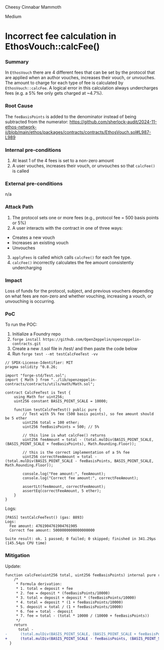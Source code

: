 Cheesy Cinnabar Mammoth

Medium

# Incorrect fee calculation in EthosVouch::calcFee()

### Summary

In `EthosVouch` there are 4 different fees that can be set by the protocol that are applied when an author vouches, increases their vouch, or unvouches. The amount to charge for each type of fee is calculated by `EthosVouch::calcFee`. A logical error in this calculation always undercharges fees (e.g. a 5% fee only gets charged at ~4.7%).

### Root Cause

The `feeBasisPoints` is added to the denominator instead of being subtracted from the numerator:
https://github.com/sherlock-audit/2024-11-ethos-network-ii/blob/main/ethos/packages/contracts/contracts/EthosVouch.sol#L987-L989

### Internal pre-conditions

1. At least 1 of the 4 fees is set to a non-zero amount
2. A user vouches, increases their vouch, or unvouches so that `calcFee()` is called

### External pre-conditions

n/a

### Attack Path

1. The protocol sets one or more fees (e.g., protocol fee = 500 basis points or 5%)
2. A user interacts with the contract in one of three ways:
- Creates a new vouch 
- Increases an existing vouch
- Unvouches 
3. `applyFees` is called which calls `calcFee()` for each fee type.
4. `calcFee()` incorrectly calculates the fee amount consistently undercharging

### Impact

Loss of funds for the protocol, subject, and previous vouchers depending on what fees are non-zero and whether vouching, increasing a vouch, or unvouching is occurring.

### PoC

To run the POC:
1. Initialize a Foundry repo
2. `forge install https://github.com/OpenZeppelin/openzeppelin-contracts.git`
3. Create a new .t.sol file in /test/ and then paste the code below
8. Run `forge test --mt testCalcFeeTest -vv`

```solidity
// SPDX-License-Identifier: MIT
pragma solidity ^0.8.26;

import "forge-std/Test.sol";
import { Math } from "../lib/openzeppelin-contracts/contracts/utils/math/Math.sol";

contract CalcFeeTest is Test {
    using Math for uint256;
    uint256 constant BASIS_POINT_SCALE = 10000;

    function testCalcFeeTest() public pure {
        // Test with 5% fee (500 basis points), so fee amount should be 5 ether
        uint256 total = 100 ether;
        uint256 feeBasisPoints = 500; // 5%

        // this line is what calcFee() returns
        uint256 feeAmount = total - (total.mulDiv(BASIS_POINT_SCALE, (BASIS_POINT_SCALE + feeBasisPoints), Math.Rounding.Floor));

        // this is the correct implementation of a 5% fee
        uint256 correctFeeAmount = total - (total.mulDiv(BASIS_POINT_SCALE - feeBasisPoints, BASIS_POINT_SCALE, Math.Rounding.Floor));
        
        console.log("Fee amount:", feeAmount);
        console.log("Correct fee amount:", correctFeeAmount);
        
        assertLt(feeAmount, correctFeeAmount);
        assertEq(correctFeeAmount, 5 ether);
    }
}

```
Logs:
```solidity
[PASS] testCalcFeeTest() (gas: 8893)
Logs:
  Fee amount: 4761904761904761905
  Correct fee amount: 5000000000000000000

Suite result: ok. 1 passed; 0 failed; 0 skipped; finished in 341.29µs (145.54µs CPU time)
```

### Mitigation

Update:

```diff
function calcFee(uint256 total, uint256 feeBasisPoints) internal pure returns (uint256 fee) {
    /*
     * Formula derivation:
     * 1. total = deposit + fee
     * 2. fee = deposit * (feeBasisPoints/10000)
     * 3. total = deposit + deposit * (feeBasisPoints/10000)
     * 4. total = deposit * (1 + feeBasisPoints/10000)
     * 5. deposit = total / (1 + feeBasisPoints/10000)
     * 6. fee = total - deposit
     * 7. fee = total - (total * 10000 / (10000 + feeBasisPoints))
     */
    return
      total -
-      (total.mulDiv(BASIS_POINT_SCALE, (BASIS_POINT_SCALE + feeBasisPoints), Math.Rounding.Floor));
+      (total.mulDiv(BASIS_POINT_SCALE - feeBasisPoints, (BASIS_POINT_SCALE), Math.Rounding.Floor));
  }
```